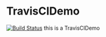 # TravisCIDemo
[![Build Status](https://travis-ci.org/greengerong/qing.png?branch=master)](https://travis-ci.org/greengerong/qing)
this is a TravisCIDemo
